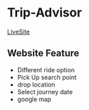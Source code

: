 # Trip-Advisor

[LiveSite](https://trip-advisor-37d3a.web.app/)

## Website Feature
* Different ride option
* Pick Up search point
* drop location
* Select journey date
* google map


